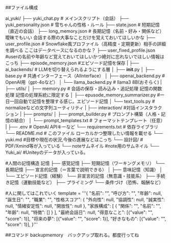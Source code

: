 ##ファイル構成

ai_yuki/
├── yuki_chat.py                 # メインスクリプト（会話）
├── yuki_personality.json       # 雪ちゃんの性格・ルール
├── state.json                  # 短期記憶（直近の会話）
├── long_memory.json            # 長期記憶（名前・好み・関係など）曖昧でもいい 会話する際の大事なことだけを覚えておいてほしいかな
├── user_profile.json           # Snowflake風プロファイル（高精度・定期更新）相手の詳細を調べる ここはデータベースになるのかな？
├── user_fixed_profile.json     #userの名前や年齢など覚えておいてほしいかつ絶対に忘れないでほしい情報はこっち
├── episode_memory.json         #エピソード記憶を保存
|
├── ai_backends/                # LLMを切り替えられるようにする層
│   ├── __init__.py
│   ├── base.py                 # 共通インターフェース（AIInterface）
│   ├── openai_backend.py       # OpenAI用（gpt-4oなど）
│   └── llama_backend.py        # llama3 8B(おそらく)
|
├── utils/
│   ├── memory.py               # 会話の保存・読み込み・追記処理 記憶の関数処理 記憶の処理系統に限定する
│   ├── epusode_memory_summarizer.py    #一日一回自動で記憶を整理する感じ。エピソード記憶
│   └── text_tools.py           # normalizeなどの文字列ユーティリティ
|
├── interaction/                #対話インスタラクション
|
├── prompts/
│   ├── prompt_builder.py       # プロンプト構築（人格・記憶の結合）
│   └── prompt_templates.txt    # フォーマットテンプレート（任意）
|
├── .env                        # OpenAI APIキーなど
└── requirements.txt            # 依存ライブラリ
└── README.md                   # このファイル ローカルかつ整理したい情報を載せる
└── yuki.md                     #目標や現在の状況,今後の進展などはこっち
└── 設計図/                      # PDF/Xmind等が入っている
└── noteサムネイル                #note用のサムネイル
└── Yuki_ai/                    #Uniteyのデータが入っている。 



#人間の記憶構造
記憶
├── 感覚記憶
├── 短期記憶（ワーキングメモリ）
└── 長期記憶
    ├── 宣言的記憶（＝言葉で説明できる）
    │   ├── 意味記憶（知識）
    │   └── エピソード記憶（経験）
    └── 非宣言的記憶（無意識・技能系）
        ├── 手続き記憶（運動技能など）
        ├── プライミング
        └── 条件づけ（恐怖、報酬など）


#人に関してはこれでいく
template = '''{
        "名前": "",
        "呼び方": "",
        "年齢": null,
        "誕生日": "",
        "職業": "",
        "性格スコア": {
            "外向性": null,
            "協調性": null,
            "誠実性": null,
            "情緒安定性": null,
            "開放性": null
        },
        "家族構成": [
            {
            "関係": "",
            "名前": "",
            "年齢": null,
            "特徴": []
            }
        ],
        "最終会話日": null,
        "得意なこと": [{"value": "", "score": 1}],
        "将来の夢": [{"value": "", "score": 1}],
        "好きなもの": [{"value": "", "score": 1}],
    }'''


##コマンド
backupmemory　バックアップ取れる。都度行ってね